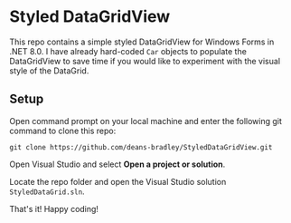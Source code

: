 # Styled DataGridView
This repo contains a simple styled DataGridView for Windows Forms in .NET 8.0. I have already hard-coded ``Car`` objects to populate the DataGridView to save time if you would like to experiment with the visual style of the DataGrid. 
## Setup
Open command prompt on your local machine and enter the following git command to clone this repo:

``git clone https://github.com/deans-bradley/StyledDataGridView.git``

Open Visual Studio and select **Open a project or solution**.

Locate the repo folder and open the Visual Studio solution ``StyledDataGrid.sln``.

That's it! Happy coding!

